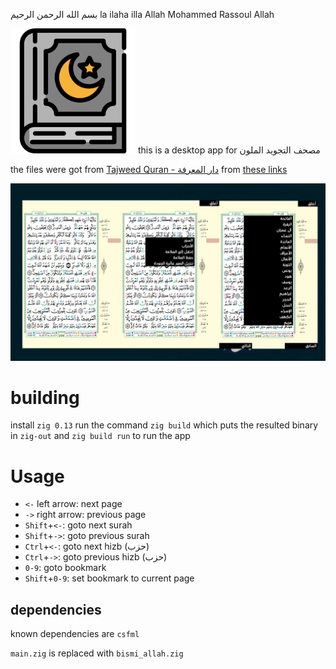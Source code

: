بسم الله الرحمن الرحيم
la ilaha illa Allah Mohammed Rassoul Allah

<img src="quran-warsh.svg" alt="logo" width="200">
this is a desktop app for مصحف التجويد الملون

the files were got from [Tajweed Quran - دار المعرفة](https://easyquran.com/ar/) from [these links](https://easyquran.com/wp-content/uploads/2022/10/1-scaled.jpg)

![screenshots](application-pictures.png?raw=true)

# building
install `zig 0.13`
run the command `zig build` which puts the resulted binary in `zig-out`
and `zig build run` to run the app

# Usage
- `<-` left arrow: next page
- `->` right arrow: previous page
- `Shift`+`<-`: goto next surah
- `Shift`+`->`: goto previous surah
- `Ctrl`+`<-`: goto next hizb (حزب)
- `Ctrl`+`->`: goto previous hizb (حزب)
- `0-9`: goto bookmark
- `Shift`+`0-9`: set bookmark to current page

## dependencies
known dependencies are `csfml`

`main.zig` is replaced with `bismi_allah.zig`

